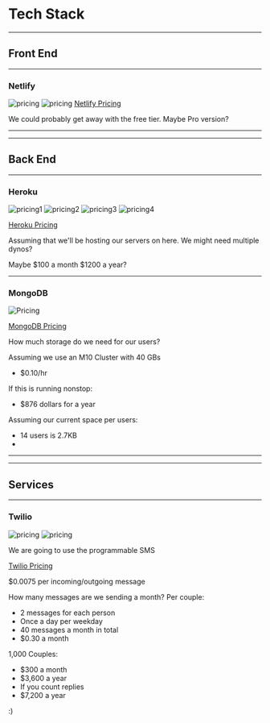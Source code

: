 # Tech Stack
---
## Front End
---
### Netlify
![pricing](./images/netlifyPricing.png)
![pricing](./images/netlifyPricing2.png)
[Netlify Pricing](https://www.netlify.com/pricing/#features)

We could probably get away with the free tier.  Maybe Pro version?

---
---
## Back End
---
### Heroku
![pricing1](./images/herokuPricing1.png)
![pricing2](./images/herokuPricing2.png)
![pricing3](./images/herokuPricing3.png)
![pricing4](./images/herokuPricing4.png)

[Heroku Pricing](https://www.heroku.com/pricing)

Assuming that we'll be hosting our servers on here.  We might need multiple dynos?

Maybe $100 a month
$1200 a year?

---
### MongoDB
![Pricing](./images/mongodbPricing.png)

[MongoDB Pricing](https://www.mongodb.com/cloud/atlas/pricing)

How much storage do we need for our users?

Assuming we use an M10 Cluster with 40 GBs
- $0.10/hr

If this is running nonstop:
- $876 dollars for a year

Assuming our current space per users:
- 14 users is 2.7KB
- 


---
---
## Services
---
### Twilio
![pricing](./images/twilioPricing.png)
![pricing](./images/twilioPricing2.png)

We are going to use the programmable SMS

[Twilio Pricing](https://www.twilio.com/sms/pricing/us)

$0.0075 per incoming/outgoing message

How many messages are we sending a month?
Per couple:
- 2 messages for each person
- Once a day per weekday
- 40 messages a month in total
- $0.30 a month


1,000 Couples:
- $300 a month
- $3,600 a year
- If you count replies
- $7,200 a year

:)